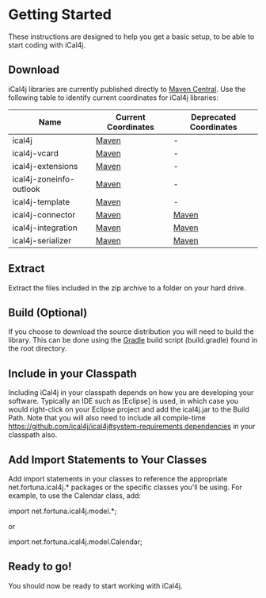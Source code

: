 # Getting Started

These instructions are designed to help you get a basic setup, to be able to start coding with iCal4j.

## Download

iCal4j libraries are currently published directly to [Maven Central](https://search.maven.org). Use the following
table to identify current coordinates for iCal4j libraries:

   | Name                    | Current Coordinates                                                                 | Deprecated Coordinates                                                         |
|-------------------------|-------------------------------------------------------------------------------------|--------------------------------------------------------------------------------|
| ical4j                  | [Maven](https://search.maven.org/artifact/org.mnode.ical4j/ical4j)                  | -                                                                              |
| ical4j-vcard            | [Maven](https://search.maven.org/artifact/org.mnode.ical4j/ical4j-vcard)            | -                                                                              |
| ical4j-extensions       | [Maven](https://search.maven.org/artifact/org.mnode.ical4j/ical4j-extensions)       | -                                                                              |
| ical4j-zoneinfo-outlook | [Maven](https://search.maven.org/artifact/org.mnode.ical4j/ical4j-zoneinfo-outlook) | -                                                                              |
| ical4j-template | <a href="https://search.maven.org/artifact/org.mnode.ical4j/ical4j-template" target="_blank">Maven</a> | -                                                                              |
| ical4j-connector        | [Maven](https://search.maven.org/search?q=g:org.ical4j%20a:ical4j-connector*)       | [Maven](https://search.maven.org/artifact/org.mnode.ical4j/ical4j-connector)   |
| ical4j-integration      | [Maven](https://search.maven.org/search?q=g:org.ical4j%20a:ical4j-integration*)     | [Maven](https://search.maven.org/artifact/org.mnode.ical4j/ical4j-integration) |
| ical4j-serializer       | [Maven](https://search.maven.org/artifact/org.ical4j/ical4j-serializer)             | [Maven](https://search.maven.org/artifact/org.mnode.ical4j/ical4j-serializer)  |


## Extract

Extract the files included in the zip archive to a folder on your hard drive.

## Build (Optional)

If you choose to download the source distribution you will need to build the library. This can be done using the [Gradle](http://gradle.org/) build script (build.gradle) found in the root directory.


## Include in your Classpath

Including iCal4j in your classpath depends on how you are developing your software. Typically an IDE such as [Eclipse] is used, in which case you would right-click on your Eclipse project and add the ical4j.jar to the Build Path. Note that you will also need to include all compile-time [https://github.com/ical4j/ical4j#system-requirements dependencies](http://www.eclipse.org/) in your classpath also.

## Add Import Statements to Your Classes

Add import statements in your classes to reference the appropriate net.fortuna.ical4j.* packages or the specific classes you'll be using.  For example, to use the Calendar class, add:

import net.fortuna.ical4j.model.*;

or

import net.fortuna.ical4j.model.Calendar;

## Ready to go!

You should now be ready to start working with iCal4j.
